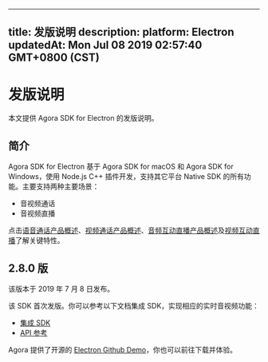 
---
title: 发版说明
description: 
platform: Electron
updatedAt: Mon Jul 08 2019 02:57:40 GMT+0800 (CST)
---
# 发版说明
本文提供 Agora SDK for Electron 的发版说明。

## 简介
 
Agora SDK for Electron 基于 Agora SDK for macOS 和 Agora SDK for Windows，使用 Node.js C++ 插件开发，支持其它平台 Native SDK 的所有功能。主要支持两种主要场景：
 
- 音视频通话
- 音视频直播
 
点击[语音通话产品概述](../../cn/Audio%20Broadcast/product_voice.md)、[视频通话产品概述](../../cn/Audio%20Broadcast/product_video.md)、[音频互动直播产品概述](../../cn/Audio%20Broadcast/product_live_audio.md)及[视频互动直播](../../cn/Audio%20Broadcast/product_live.md)了解关键特性。
 
## **2.8.0 版**

该版本于 2019 年 7 月 8 日发布。
 
该 SDK 首次发版。你可以参考以下文档集成 SDK，实现相应的实时音视频功能：
 
- [集成 SDK](../../cn/Audio%20Broadcast/electron_video.md)
- [API 参考](https://docs.agora.io/cn/Audio%20Broadcast/API%20Reference/electron/index.html)
 
Agora 提供了开源的 [Electron Github Demo](https://github.com/AgoraIO-Community/Agora-Electron-Quickstart)，你也可以前往下载并体验。
